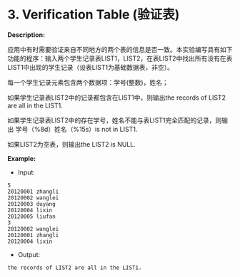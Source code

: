 # 3. Verification Table (验证表) 

**Description:**

应用中有时需要验证来自不同地方的两个表的信息是否一致。本实验编写具有如下功能的程序：输入两个学生记录表LIST1，LIST2，在表LIST2中找出所有没有在表LIST1中出现的学生记录（设表LIST1为基础数据表，非空）。

每一个学生记录元素包含两个数据项：学号(整数)，姓名；

如果学生记录表LIST2中的记录都包含在LIST1中，则输出the records of LIST2 are all in the LIST1.

如果学生记录表LIST2中的存在学号，姓名不能与表LIST1完全匹配的记录，则输出 学号（%8d）姓名（%15s）is not in LIST1.

如果LIST2为空表，则输出the LIST2 is NULL.

**Example:**

- Input:

```
5
20120001 zhangli
20120002 wanglei
20120003 duyang
20120004 lixin
20120005 liufan
3
20120002 wanglei
20120001 zhangli
20120004 lixin
```

- Output:

```
the records of LIST2 are all in the LIST1.
```
